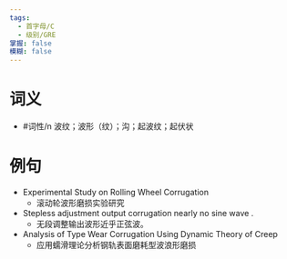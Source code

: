 ```yaml
---
tags:
  - 首字母/C
  - 级别/GRE
掌握: false
模糊: false
---
```

# 词义
- #词性/n  波纹；波形（纹）；沟；起波纹；起伏状
# 例句
- Experimental Study on Rolling Wheel Corrugation
	- 滚动轮波形磨损实验研究
- Stepless adjustment output corrugation nearly no sine wave .
	- 无段调整输出波形近乎正弦波。
- Analysis of Type Wear Corrugation Using Dynamic Theory of Creep
	- 应用蠕滑理论分析钢轨表面磨耗型波浪形磨损
